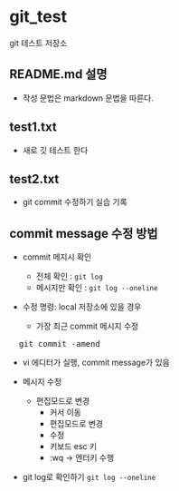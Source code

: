 # git_test
git 테스트 저장소

## README.md 설명
- 작성 문법은 markdown 문법을 따른다.

## test1.txt
- 새로 깃 테스트 한다

## test2.txt
- git commit 수정하기 실습 기록

## commit message 수정 방법
- commit 메지시 확인
  - 전체 확인 : `git log` 
  - 메시지만 확인 : `git log --oneline`

- 수정 명령: local 저장소에 있을 경우
  - 가장 최근 commit 메시지 수정
<pre>
  git commit -amend
</pre>
  - vi 에디터가 실행, commit message가 있음
  - 메시지 수정
    - 편집모드로 변경
      - 커서 이동
      - 편집모드로 변경
      - 수정
      - 키보드 esc 키
      - :wq  ->  엔터키 수행

  - git log로 확인하기
    `git log --oneline`
